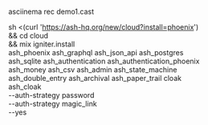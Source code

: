 
asciinema rec demo1.cast

sh <(curl 'https://ash-hq.org/new/cloud?install=phoenix') \
    && cd cloud \
    && mix igniter.install \
    ash_phoenix ash_graphql ash_json_api ash_postgres \
    ash_sqlite ash_authentication ash_authentication_phoenix \
    ash_money ash_csv ash_admin ash_state_machine \
    ash_double_entry ash_archival ash_paper_trail cloak \
    ash_cloak \
    --auth-strategy password \
    --auth-strategy magic_link \
    --yes
